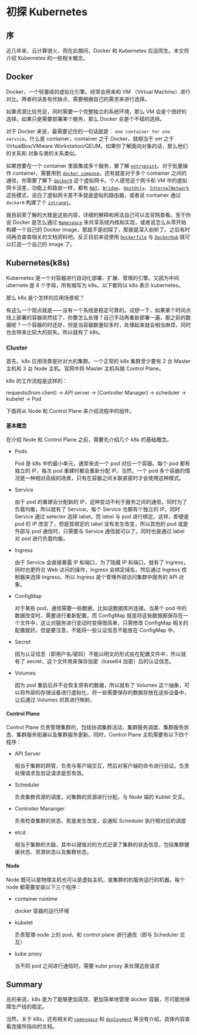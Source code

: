 # 初探 Kubernetes

## 序

近几年来，云计算很火，而在此期间，Docker 和 Kubernetes 应运而生。本文将介绍 Kubernetes 的一些相关概念。

## Docker

Docker，一个轻量级的虚拟化引擎。经常会用来和 VM （Virtual Machine）进行对比。两者的话各有优缺点，需要根据自己的需求来进行选择。

如果资源比较充足，同时需要一个完整独立的系统环境，那么 VM 会是个很好的选择。如果只是需要部署某个服务，那么 Docker 会是个不错的选择。

对于 Docker 来说，最需要记住的一句话就是： `one container for one service`。什么是 container，container 之于 Docker，就相当于 vm 之于 VirtualBox/VMware Workstation/QEUM。如果你了解面向对象的话，那么他们的关系和 对象与类的关系类似。

如果想要在一个 container 里面集成多个服务，要了解 [`entrypoint`][entrypoint]。对于批量操作 container，需要用到 [`docker compose`][docker-compose]。还有就是对于多个 container 之间的通信，你需要了解下 [`docker0`][docker0] 这个虚拟网卡。个人感觉这个网卡和 VM 中的虚拟网卡没差，功能上和路由一样，都有 [`NAT`][nat]、[`Bridge`][bridge]、[`HostOnly`][hostonly]、[`InternalNetwork`][internal-network] 这些模式，说白了虚拟网卡差不多就是虚拟的路由器，或者说 container 通过 `docker0` 构建了个 [`intranet`][intranet]。

我目前索了解的大致是这些内容，详细的解释和用法自己可以去官网查看。至于你说 Docker 是怎么通过 [`Namespace`][namespace] 来共享系统内核和实现，或者说怎么从零开始构建一个自己的 Docker image，那就不是初探了，那就是深入剖析了。之后有时间再去查查相关的文档资料吧。反正目前来说使用 [`Dockerfile`][dockerfile] 与 [`DockerHub`][dockerhub] 就可以打造一个自己的 image 了。


## Kubernetes(k8s)

Kubernetes 是一个对容器进行自动化部署、扩展、管理的引擎。又因为中间 ubernete 是 8 个字母，所有缩写为 k8s。以下都将以 k8s 表示 kubernetes。

那么 k8s 是个怎样的应用场景呢？

有这么一个观点就是——没有一个系统是稳定可靠的。试想一下，如果某个时间点线上部署的容器突然挂了，你要怎么处理？自己手动再重新部署一遍，那之前的数据呢？一个容器的时还好，但是当容器数量较多时，处理起来就会相当麻烦，同时也会带来比较大的损失。所以就有了 k8s。

### Cluster

首先，k8s 应用场景是针对大的集群。一个正常的 k8s 集群至少要有 2 台 Master 主机和 3 台 Node 主机。官网中将 Master 主机叫做  Control Plane。

k8s 的工作流程是这样的：

  requests(from client) -> API server -> [Controller Manager] -> scheduler -> kubelet -> Pod

下面将从 Node 和 Control Plane 来介绍流程中的组件。

#### 基本概念

在介绍 Node 和 Control Plane 之前，需要先介绍几个 k8s 的基础概念。

* Pods

  Pod 是 k8s 中的最小单元，通常来说一个 pod 对应一个容器。每个 pod 都有独立的 IP，每次 pod 重建时都会重新分配 IP。当然，一个 pod 多个容器的情况是一种相对高级的场景，只有在容器之间关联紧密时才会使用这种模式。

* Service

  由于 pod 的重建会分配新的 IP，这种变动不利于服务之间的通信，同时为了负载均衡，所以就有了 Service。每个 Service 也都有个独立的 IP，同时 Service 通过 selector 选择 label，而 label 与 pod 进行绑定。这样，即便是 pod 的 IP 改变了，但是其绑定的 label 没有发生改变，所以其他的 pod 或是外部与 pod 通信时，只需要与 Service 通信就可以了。同时也是通过 label 对 pod 进行负载均衡。

* Ingress

  由于 Service 会直接暴露 IP 和端口，为了隐藏 IP 和端口，就有了 Ingress，同时也更符合 Web 访问的操作，Ingress 会绑定域名，然后通过 Ingress 控制器来选择 Ingress。所以 Ingress 是个管理外部访问集群中服务的 API 对象。

* ConfigMap

  对于某些 pod，通信需要一些数据，比如说数据库的连接。当某个 pod 中的数据改变时，需要进行重新配置，而 ConfigMap 就是将这些数据都保存在一个文件中，这让对服务进行变动时变得很简单，只需修改 ConfigMap 相关的配置就好。但是要注意，不能将一些认证信息不能放在 ConfigMap 中。

* Secret

  因为认证信息（即用户名/密码）不能以明文的形式些在配置文件中，所以就有了 secret，这个文件用来保存加密（base64 加密）后的认证信息。

* Volumes

  因为 pod 重启后并不会恢复原有的数据，所以就有了 Volumes 这个抽象，可以将外部的存储设备进行虚拟化，将一些需要保存的数据存放在这些设备中，让后通过 Volumes 对其进行映射。


#### Control Plane

Control Plane 负责管理集群的，包括协调集群活动、集群服务调度、集群服务状态、集群服务拓展以及集群服务更新。同时，Control Plane 主机需要有以下四个程序：

* API Server

  相当于集群的网管，负责与客户端交互，然后对客户端的命令进行验证。负责处理请求及验证请求是否有效。

* Scheduler

  负责集群资源的调度，对集群的资源进行分配，与 Node 端的 Kublet 交互。

* Controller Mananger

  负责检查集群的状态，若是发生改变，会通知 Scheduler 执行相对应的调度

* etcd

  相当于集群的大脑，其中以键值对的方式记录了集群的状态信息，包括集群健康状态、资源状态以及集群状态。


#### Node

Node 既可以是物理主机也可以是虚拟主机，是集群的的服务运行的机器。每个 node 都需要安装以下三个程序：

* container runtime

  docker 容器的运行环境

* kubelet

  负责管理 node 上的 pod，和 control plane 进行通信（即与 Scheduler 交互）

* kube proxy

  当不同 pod 之间进行通信时，需要 kube proxy 来处理这些请求


## Summary

总的来说，k8s 是为了能够更加高效、更加简单地管理 docker 容器，尽可能地保障生产线的稳定。

当然，关于 k8s，还有相关的 [`namespace`][k8s-namespace] 和 [`deployment`][deployment] 等没有介绍，具体内容查看连接所指向的文档。



[entrypoint]: https://docs.docker.com/engine/reference/builder/#entrypoint

[docker-compose]: https://docs.docker.com/compose/

[docker0]: http://docs.docker.oeynet.com/engine/userguide/networking/

[nat]: https://baike.baidu.com/item/nat/320024

[bridge]: https://baike.baidu.com/item/网络桥接

[hostonly]: https://www.linuxidc.com/Linux/2016-09/135521p3.htm

[internal-network]: https://baike.baidu.com/item/内部网

[intranet]: https://baike.baidu.com/item/Intranet/3247037

[namespace]: https://www.linux.com/news/understanding-and-securing-linux-namespaces

[dockerfile]: https://docs.docker.com/engine/reference/builder/

[dockerhub]: https://hub.docker.com/

[k8s-namespace]: http://docs.kubernetes.org.cn/242.html

[deployment]: https://www.kubernetes.org.cn/deployment